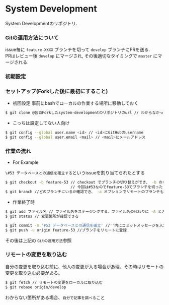 # System Development
System Developmentのリポジトリ.

### Gitの運用方法について

issue毎に `feature-XXXX` ブランチを切って `develop` ブランチにPRを送る.  
PRはレビュー後 `develop` にマージされ, その後適切なタイミングで `master` にマージされる.

### 初期設定

### セットアップ(Forkした後に最初にすること)

- 初回設定
事前にbashでローカルの作業する場所に移動しておく

```bash
$ git clone @各自Forkしたsystem-developmentのリポジトリのurl // わからなかったらgit cloneで調べて
```

- こっちは設定してない人向け

```bash
$ git config --global user.name <id> // <id>にGitHubのusername
$ git config --global user.email <mail> // <mail>にメールアドレス
```

### 作業の流れ

- For Example

`\#53 データベースとの通信を確立する`というissueを割り当てられたとする

```bash
$ git checkout -b feature-53 // checkout でブランチの切り替えができ、 -b のオプションでブランチの作成も同時にできる
                             // 今回は#53なのでfeature-53でブランチを切った
$ git branch //どのブランチにいるか確認でき、 -a オプションでリモートのブランチも確認できる
```

- 作業終了時

```bash
$ git add ファイル名 // ファイル名をステージングする。ファイル名の代わりに -A と入力すると変更済が全てステージングされる
$ git status // 変更箇所が確認できる

$ git commit -m '#53 データベースとの通信を確立' //''内にコミットメッセージを入力
$ git push -u origin feature-53 //ブランチをリモートに登録
```

その後は上記の `Gitの運用方法`参照

### リモートの変更を取り込む

自分の変更を取り込む前に、他人の変更が入る場合があ理、その時はリモートの変更を取り込む必要がある。

```bash
$ git fetch // リモートの変更をローカルに取り込む
$ git rebase origin/develop
```

わからない箇所がある場合、`自分で記事を調べる`こと